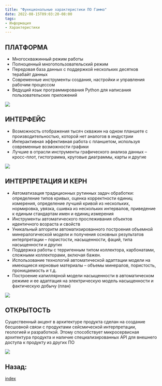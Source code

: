 ```yaml
---
title: "Функциональные характеристики ПО Гамма"
date: 2022-08-15T09:03:20-08:00
tags:
- Информация
- Характеристики
---
```


## ПЛАТФОРМА

- Многоскважинный режим работы
- Полноценный многопользовательский режим
- Передовая база данных с поддержкой нескольких десятков терабайт данных
- Современные инструменты создания, настройки и управления рабочим процессом
- Ведущий язык программирования Python для написания пользовательских приложений

![](https://gamma-wellbore.com/wp-content/uploads/2023/03/Picture1.png)

## ИНТЕРФЕЙС

- Возможность отображения тысяч скважин на одном планшете с производительностью, которой нет аналогов в индустрии
- Интерактивная эффективная работа с планшетом, используя современные возможности графики
- Лучшие в отрасли инструменты графического анализа данных – кросс-плот, гистограмма, круговые диаграммы, карты и другие

![](https://gamma-wellbore.com/wp-content/uploads/2023/03/GammaMainWindow_dark_02-1024x576.jpg)

## ИНТЕРПРЕТАЦИЯ И КЕРН

- Автоматизация традиционных рутинных задач обработки: определение типов кривых, оценка корректности единиц измерения, определение лучшей кривой из нескольких, нормировка, увязка, сшивка из нескольких интервалов, приведение к единым стандартам имен и единиц измерения
- Инструменты автоматического прослеживания объектов идентичного возраста и свойств
- Уникальный алгоритм автоматизированного построения объемной минералогической модели и получения основных результатов интерпретации – пористости, насыщенности, фаций, типа насыщенности и других
- Поддержка работы с терригенным типом коллектора, карбонатами, сложными коллекторами, включая бажен.
- Использование технологий автоматической адаптации модели на имеющиеся керновые материалы – объемы минералов, пористость, проницаемость и т.д.
- Построение капиллярной модели насыщенности в автоматическом режиме и ее адаптация на электрическую модель насыщенности и фактическую добычу (план)

![](https://gamma-wellbore.com/wp-content/uploads/2023/03/Logs_5-e1679922202948.png)

## ОТКРЫТОСТЬ

Существенный акцент в архитектуре продукта сделан на создание бесшовной связи с продуктами сейсмической интерпретации, геологией и разработкой. Этому способствует микросервисная архитектура продукта и наличие специализированных API для внешнего доступа к продукту из других ПО

![](https://gamma-wellbore.com/wp-content/uploads/2023/03/Picture2.jpg)

## Назад:

[index](../../workflow/index.md)